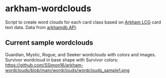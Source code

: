 # arkham-wordclouds
Script to create word clouds for each card class based on [Arkham LCG](https://www.fantasyflightgames.com/en/products/arkham-horror-the-card-game/) card text data. Data from [arkhamdb API](https://arkhamdb.com/api/). 

## Current sample wordclouds

Guardian, Mystic, Rogue, and Seeker wordclouds with colors and images. Survivor wordcloud in base shape with Survivor colors:
https://github.com/SSimon16/arkham-wordclouds/blob/main/wordclouds/wordclouds_sample1.png
